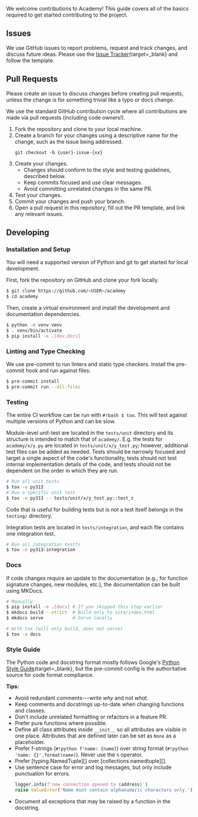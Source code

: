 We welcome contributions to Academy!
This guide covers all of the basics required to get started contributing to the project.

## Issues


We use GitHub issues to report problems, request and track changes, and discuss future ideas.
Please use the [Issue Tracker](https://github.com/academy-agents/academy/issues){target=_blank} and follow the template.

## Pull Requests

Please create an issue to discuss changes before creating pull requests, unless the change is for something trivial like a typo or docs change.

We use the standard GitHub contribution cycle where all contributions are made via pull requests (including code owners!).

1. Fork the repository and clone to your local machine.
1. Create a branch for your changes using a descriptive name for the change, such as the issue being addressed.
   ```
   git checkout -b {user}-issue-{xx}
   ```
1. Create your changes.
    - Changes should conform to the style and testing guidelines, described below.
    - Keep commits focused and use clear messages.
    - Avoid committing unrelated changes in the same PR.
1. Test your changes.
1. Commit your changes and push your branch.
1. Open a pull request in this repository, fill out the PR template, and link any relevant issues.

## Developing

### Installation and Setup

You will need a supported version of Python and git to get started for local development.

First, fork the repository on GitHub and clone your fork locally.
```bash
$ git clone https://github.com/<USER>/academy
$ cd academy
```

Then, create a virtual environment and install the development and documentation dependencies.
```bash
$ python -m venv venv
$ . venv/bin/activate
$ pip install -e .[dev,docs]
```

### Linting and Type Checking

We use pre-commit to run linters and static type checkers.
Install the pre-commit hook and run against files:
```bash
$ pre-commit install
$ pre-commit run --all-files
```

### Testing

The entire CI workflow can be run with `#!bash $ tox`.
This will test against multiple versions of Python and can be slow.

Module-level unit-test are located in the `tests/unit` directory and its structure is intended to match that of `academy/`.
E.g. the tests for `academy/x/y.py` are located in `tests/unit/x/y_test.py`; however, additional test files can be added as needed.
Tests should be narrowly focused and target a single aspect of the code's functionality, tests should not test internal implementation details of the code, and tests should not be dependent on the order in which they are run.

```bash
# Run all unit tests
$ tox -e py313
# Run a specific unit test
$ tox -e py313 -- tests/unit/x/y_test.py::test_z
```

Code that is useful for building tests but is not a test itself belongs in the `testing/` directory.

Integration tests are located in `tests/integration`, and each file contains one integration test.

```bash
# Run all integration testts
$ tox -e py313-integration
```

### Docs

If code changes require an update to the documentation (e.g., for function signature changes, new modules, etc.), the documentation can be built using MKDocs.

```bash
# Manually
$ pip install -e .[docs] # If you skipped this step earlier
$ mkdocs build --strict  # Build only to site/index.html
$ mkdocs serve           # Serve locally

# With tox (will only build, does not serve)
$ tox -e docs
```

### Style Guide

The Python code and docstring format mostly follows Google's [Python Style Guide](https://google.github.io/styleguide/pyguide.html){target=_blank}, but the pre-commit config is the authoritative source for code format compliance.

**Tips:**

* Avoid redundant comments---write _why_ and not _what_.
* Keep comments and docstrings up-to-date when changing functions and classes.
* Don't include unrelated formatting or refactors in a feature PR.
* Prefer pure functions where possible.
* Define all class attributes inside `__init__` so all attributes are visible in one place.
  Attributes that are defined later can be set as `None` as a placeholder.
* Prefer f-strings (`#!python f'name: {name}`) over string format (`#!python 'name: {}'.format(name)`).
  Never use the `%` operator.
* Prefer [typing.NamedTuple][] over [collections.namedtuple][].
* Use sentence case for error and log messages, but only include punctuation for errors.
  ```python
  logger.info(f'new connection opened to {address}')
  raise ValueError('Name must contain alphanumeric characters only.')
  ```
* Document all exceptions that may be raised by a function in the docstring.
